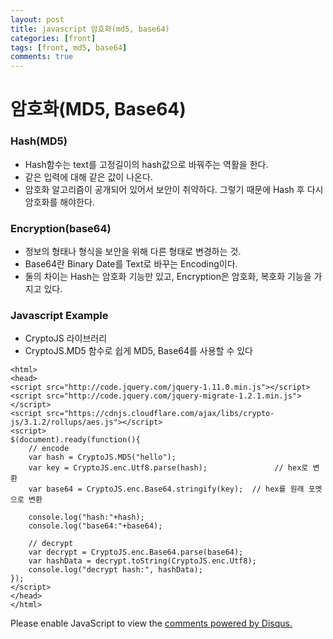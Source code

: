 ```yaml
---
layout: post
title: javascript 암호화(md5, base64)
categories: [front]
tags: [front, md5, base64]
comments: true
---
```

# 암호화(MD5, Base64)

### Hash(MD5)
- Hash함수는 text를 고정길이의 hash값으로 바꿔주는 역활을 한다.
- 같은 입력에 대해 같은 값이 나온다.
- 암호화 알고리즘이 공개되어 있어서 보안이 취약하다. 그렇기 때문에 Hash 후 다시 암호화를 해야한다.

### Encryption(base64)
- 정보의 형태나 형식을 보안을 위해 다른 형태로 변경하는 것.
- Base64란 Binary Date를 Text로 바꾸는 Encoding이다.
- 둘의 차이는 Hash는 암호화 기능만 있고, Encryption은 암호화, 복호화 기능을 가지고 있다.

### Javascript Example
- CryptoJS 라이브러리
- CryptoJS.MD5 함수로 쉽게 MD5, Base64를 사용할 수 있다

~~~
<html>
<head>
<script src="http://code.jquery.com/jquery-1.11.0.min.js"></script>
<script src="http://code.jquery.com/jquery-migrate-1.2.1.min.js"></script>
<script src="https://cdnjs.cloudflare.com/ajax/libs/crypto-js/3.1.2/rollups/aes.js"></script>
<script>
$(document).ready(function(){
    // encode
    var hash = CryptoJS.MD5("hello");
    var key = CryptoJS.enc.Utf8.parse(hash);               // hex로 변환
    var base64 = CryptoJS.enc.Base64.stringify(key);  // hex를 원래 포멧으로 변환

    console.log("hash:"+hash);
    console.log("base64:"+base64);
    
    // decrypt
    var decrypt = CryptoJS.enc.Base64.parse(base64);
    var hashData = decrypt.toString(CryptoJS.enc.Utf8);
    console.log("decrypt hash:", hashData);
});
</script>
</head>
</html>
~~~



<div id="disqus_thread"></div>
<script>

/**
*  RECOMMENDED CONFIGURATION VARIABLES: EDIT AND UNCOMMENT THE SECTION BELOW TO INSERT DYNAMIC VALUES FROM YOUR PLATFORM OR CMS.
*  LEARN WHY DEFINING THESE VARIABLES IS IMPORTANT: https://disqus.com/admin/universalcode/#configuration-variables*/
/*
var disqus_config = function () {
this.page.url = PAGE_URL;  // Replace PAGE_URL with your page's canonical URL variable
this.page.identifier = PAGE_IDENTIFIER; // Replace PAGE_IDENTIFIER with your page's unique identifier variable
};
*/
(function() { // DON'T EDIT BELOW THIS LINE
var d = document, s = d.createElement('script');
s.src = 'https://parkwonhui.disqus.com/embed.js';
s.setAttribute('data-timestamp', +new Date());
(d.head || d.body).appendChild(s);
})();
</script>
<noscript>Please enable JavaScript to view the <a href="https://disqus.com/?ref_noscript">comments powered by Disqus.</a></noscript>                          
